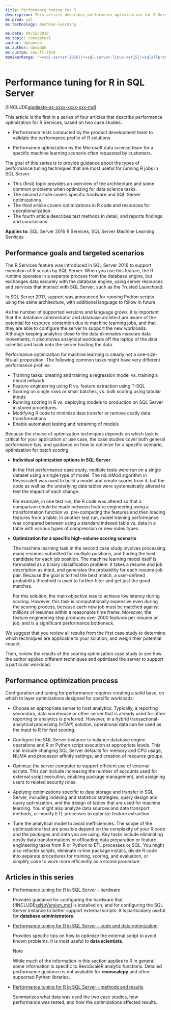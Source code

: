 ```yaml
---
title: Performance tuning for R
description: This article describes performance optimization for R Services.
ms.prod: sql
ms.technology: machine-learning

ms.date: 04/15/2018  
ms.topic: conceptual
author: dphansen
ms.author: davidph
ms.custom: seo-lt-2019
monikerRange: ">=sql-server-2016||>=sql-server-linux-ver15||=sqlallproducts-allversions"
---
```

# Performance tuning for R in SQL Server
[!INCLUDE[appliesto-ss-xxxx-xxxx-xxx-md](../../includes/appliesto-ss-xxxx-xxxx-xxx-md.md)]

This article is the first in a series of four articles that describe performance optimization for R Services, based on two case studies:

- Performance tests conducted by the product development team to validate the performance profile of R solutions

- Performance optimization by the Microsoft data science team for a specific machine learning scenario often requested by customers.

The goal of this series is to provide guidance about the types of performance tuning techniques that are most useful for running R jobs in SQL Server.

+ This (first) topic provides an overview of the architecture and some common problems when optimizing for data science tasks.
+ The second article covers specific hardware and SQL Server optimizations.
+ The third article covers optimizations in R code and resources for operationalization.
+ The fourth article describes test methods in detail, and reports findings and conclusions.

**Applies to:** SQL Server 2016 R Services, SQL Server Machine Learning Services

## Performance goals and targeted scenarios

The R Services feature was introduced in SQL Server 2016 to support execution of R scripts by SQL Server. When you use this feature, the R runtime operates in a separate process from the database engine, but exchanges data securely with the database engine, using server resources and services that interact with SQL Server, such as the Trusted Launchpad.

In SQL Server 2017, support was announced for running Python scripts using the same architecture, with additional language to follow in future.

As the number of supported versions and language grows, it is important that the database administrator and database architect are aware of the potential for resource contention due to machine learning jobs, and that they are able to configure the server to support the new workloads. Although keeping analytics close to the data eliminates insecure data movements, it also moves analytical workloads off the laptop of the data scientist and back onto the server hosting the data.

Performance optimization for machine learning is clearly not a one-size-fits-all proposition. The following common tasks might have very different performance profiles:

- Training tasks: creating and training a regression model vs. training a neural network
- Feature engineering using R vs. feature extraction using T-SQL
- Scoring on single rows or small batches, vs. bulk scoring using tabular inputs
- Running scoring in R vs. deploying models to production on SQL Server in stored procedures
- Modifying R code to minimize data transfer or remove costly data transformations
- Enable automated testing and retraining of models

Because the choice of optimization techniques depends on which task is critical for your application or use case, the case studies cover both general performance tips, and guidance on how to optimize for a specific scenario, optimization for batch scoring.

+ **Individual optimization options in SQL Server**

    In the first performance case study, multiple tests were run on a single dataset using a single type of model. The rxLinMod algorithm in RevoscaleR was used to build a model and create scores from it, but the code as well as the underlying data tables were systematically altered to test the impact of each change.

    For example, in one test run, the R code was altered so that a comparison could be made between feature engineering using a transformation function vs. pre-computing the features and then loading features from a table. In another test run, model training performance was compared between using a standard indexed table vs. data in a table with various types of compression or new index types.

+ **Optimization for a specific high-volume scoring scenario**

    The machine learning task in the second case study involves processing many resumes submitted for multiple positions, and finding the best candidate for each job position. The machine learning model itself is formulated as a binary classification problem: it takes a resume and job description as input, and generates the probability for each resume-job pair. Because the goal is to find the best match, a user-defined probability threshold is used to further filter and get just the good matches.

    For this solution, the main objective was to achieve low latency during scoring. However, this task is computationally expensive even during the scoring process, because each new job must be matched against millions of resumes within a reasonable time frame. Moreover, the feature engineering step produces over 2000 features per resume or job, and is a significant performance bottleneck.

We suggest that you review all results from the first case study to determine which techniques are applicable to your solution, and weigh their potential impact.

Then, review the results of the scoring optimization case study to see how the author applied different techniques and optimized the server to support a particular workload.

## Performance optimization process

Configuration and tuning for performance requires creating a solid base, on which to layer optimizations designed for specific workloads:

- Choose an appropriate server to host analytics. Typically, a reporting secondary, data warehouse or other server that is already used for other reporting or analytics is preferred. However, in a hybrid transactional-analytical processing (HTAP) solution, operational data can be used as the input to R for fast scoring.

- Configure the SQL Server instance to balance database engine operations and R or Python script execution at appropriate levels. This can include changing SQL Server defaults for memory and CPU usage, NUMA and processor affinity settings, and creation of resource groups.

- Optimize the server computer to support efficient use of external scripts. This can include increasing the number of accounts used for external script execution, enabling package management, and assigning users to related security roles.

- Applying optimizations specific to data storage and transfer in SQL Server, including indexing and statistics strategies, query design and query optimization, and the design of tables that are used for machine learning. You might also analyze data sources and data transport methods, or modify ETL processes to optimize feature extraction.

- Tune the analytical model to avoid inefficiencies. The scope of the optimizations that are possible depend on the complexity of your R code and the packages and data you are using. Key tasks include eliminating costly data transformations or offloading data preparation or feature engineering tasks from R or Python to ETL processes or SQL. You might also refactor scripts, eliminate in-line package installs, divide R code into separate procedures for training, scoring, and evaluation, or simplify code to work more efficiently as a stored procedure.

## Articles in this series

+ [Performance tuning for R in SQL Server - hardware](../r/sql-server-configuration-r-services.md)

    Provides guidance for configuring the hardware that [!INCLUDE[ssNoVersion_md](../../includes/ssnoversion-md.md)] is installed on, and for configuring the SQL Server instance to better support external scripts. It is particularly useful for **database administrators**.

+ [Performance tuning for R in SQL Server - code and data optimization](../r/r-and-data-optimization-r-services.md)

    Provides specific tips on how to optimize the external script to avoid known problems. It is most useful to **data scientists**.

    > [!NOTE]
    > While much of the information in this section applies to R in general, some information is specific to RevoScaleR analytic functions. Detailed performance guidance is not available for **revoscalepy** and other supported Python libraries.
    >

+ [Performance tuning for R in SQL Server - methods and results](../r/performance-case-study-r-services.md)

    Summarizes what data was used the two case studies, how performance was tested, and how the optimizations affected results.
